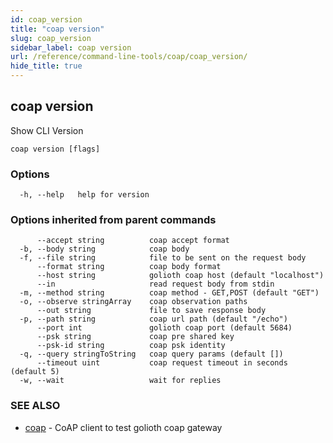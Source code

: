 ```yaml
---
id: coap_version
title: "coap version"
slug: coap_version
sidebar_label: coap version
url: /reference/command-line-tools/coap/coap_version/
hide_title: true
---
```

## coap version

Show CLI Version

```
coap version [flags]
```

### Options

```
  -h, --help   help for version
```

### Options inherited from parent commands

```
      --accept string          coap accept format
  -b, --body string            coap body
  -f, --file string            file to be sent on the request body
      --format string          coap body format
      --host string            golioth coap host (default "localhost")
      --in                     read request body from stdin
  -m, --method string          coap method - GET,POST (default "GET")
  -o, --observe stringArray    coap observation paths
      --out string             file to save response body
  -p, --path string            coap url path (default "/echo")
      --port int               golioth coap port (default 5684)
      --psk string             coap pre shared key
      --psk-id string          coap psk identity
  -q, --query stringToString   coap query params (default [])
      --timeout uint           coap request timeout in seconds (default 5)
  -w, --wait                   wait for replies
```

### SEE ALSO

* [coap](/reference/command-line-tools/coap/coap/)	 - CoAP client to test golioth coap gateway

